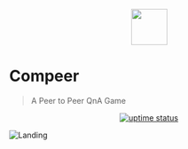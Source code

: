 <p align="center">
  <img src="./public/logo.png" lt="Logo" width="65" />
<p>

# Compeer
> A Peer to Peer QnA Game

<p align="center">
  <a href="https://uptime.betterstack.com/?utm_source=status_badge">
    <img src="https://uptime.betterstack.com/status-badges/v3/monitor/10aqw.svg" alt="uptime status">
  </a>
</p>

![Landing](public/previews/landing.webp)
